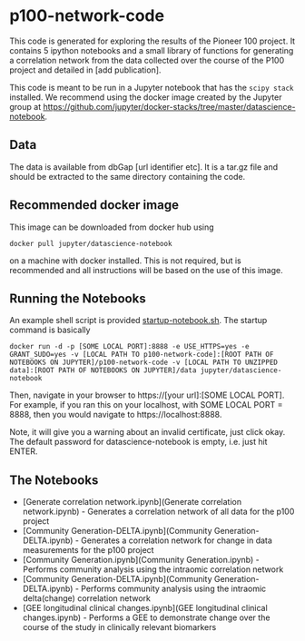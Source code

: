 # p100-network-code

This code is generated for exploring the results of the Pioneer 100 project.  It contains 5 ipython notebooks and a small library of functions for generating a correlation network from the data collected over the course of the P100 project and detailed in [add publication].

This code is meant to be run in a Jupyter notebook that has the `scipy stack` installed. We recommend using the docker image created by the Jupyter group at https://github.com/jupyter/docker-stacks/tree/master/datascience-notebook.

## Data

The data is available from dbGap [url identifier etc]. It is a tar.gz file and should be extracted to the same directory containing the code.

## Recommended docker image

This image can be downloaded from docker hub using

```
docker pull jupyter/datascience-notebook
```
on a machine with docker installed. This is not required, but is recommended and all instructions will be based on the use of this image.

## Running the Notebooks

An example shell script is provided [startup-notebook.sh](startup-notebook.sh). The startup command is basically
```
docker run -d -p [SOME LOCAL PORT]:8888 -e USE_HTTPS=yes -e GRANT_SUDO=yes -v [LOCAL PATH TO p100-network-code]:[ROOT PATH OF NOTEBOOKS ON JUPYTER]/p100-network-code -v [LOCAL PATH TO UNZIPPED data]:[ROOT PATH OF NOTEBOOKS ON JUPYTER]/data jupyter/datascience-notebook
```

Then, navigate in your browser to https://[your url]:[SOME LOCAL PORT].  For example, if you ran this on your localhost, with SOME LOCAL PORT = 8888, then you would navigate to https://localhost:8888.

Note, it will give you a warning about an invalid certificate, just click okay.  The default password for datascience-notebook is empty, i.e. just hit ENTER.

## The Notebooks

  * [Generate correlation network.ipynb](Generate correlation network.ipynb) - Generates a correlation network of all data for the p100 project
  * [Community Generation-DELTA.ipynb](Community Generation-DELTA.ipynb) - Generates a correlation network for change in data measurements for the p100 project
  * [Community Generation.ipynb](Community Generation.ipynb) - Performs community analysis using the intraomic correlation network
  * [Community Generation-DELTA.ipynb](Community Generation-DELTA.ipynb) - Performs community analysis using the intraomic delta(change) correlation network
  * [GEE longitudinal clinical changes.ipynb](GEE longitudinal clinical changes.ipynb) - Performs a GEE to demonstrate change over the course of the study in clinically relevant biomarkers
  
